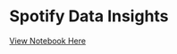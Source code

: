 # Spotify Data Insights
[View Notebook Here](https://nbviewer.org/github/Abstract-Dex/spotify_data_insights/blob/main/main.ipynb)
